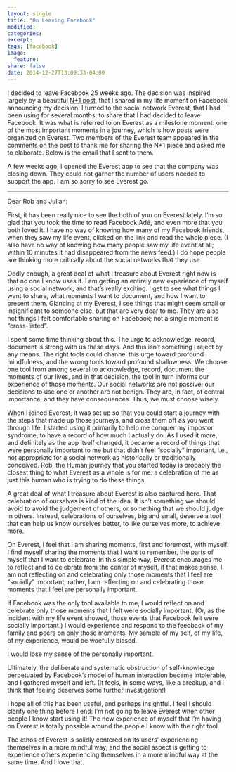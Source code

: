 ```yaml
---
layout: single
title: "On Leaving Facebook"
modified:
categories: 
excerpt:
tags: [facebook]
image:
  feature:
share: false
date: 2014-12-27T13:09:33-04:00
---
```

I decided to leave Facebook 25 weeks ago. The decision was inspired largely by a beautiful [N+1 post](http://nplusonemag.com/online-only/online-only/facebook-ade/), that I shared in my life moment on Facebook announcing my decision. I turned to the social network Everest, that I had been using for several months, to share that I had decided to leave Facebook. It was what is referred to on Everest as a milestone moment: one of the most important moments in a journey, which is how posts were organized on Everest. Two members of the Everest team appeared in the comments on the post to thank me for sharing the N+1 piece and asked me to elaborate. Below is the email that I sent to them.

A few weeks ago, I opened the Everest app to see that the company was closing down. They could not garner the number of users needed to support the app. I am so sorry to see Everest go.

-----

Dear Rob and Julian:

First, it has been really nice to see the both of you on Everest lately. I’m so glad that you took the time to read Facebook Adé, and even more that you both loved it. I have no way of knowing how many of my Facebook friends, when they saw my life event, clicked on the link and read the whole piece. (I also have no way of knowing how many people saw my life event at all; within 10 minutes it had disappeared from the news feed.) I do hope people are thinking more critically about the social networks that they use.

Oddly enough, a great deal of what I treasure about Everest right now is that no one I know uses it. I am getting an entirely new experience of myself using a social network, and that’s really exciting. I get to see what things I want to share, what moments I want to document, and how I want to present them. Glancing at my Everest, I see things that might seem small or insignificant to someone else, but that are very dear to me. They are also not things I felt comfortable sharing on Facebook; not a single moment is “cross-listed”.

I spent some time thinking about this. The urge to acknowledge, record, document is strong with us these days. And this isn’t something I reject by any means. The right tools could channel this urge toward profound mindfulness, and the wrong tools toward profound shallowness. We choose one tool from among several to acknowledge, record, document the moments of our lives, and in that decision, the tool in turn informs our experience of those moments. Our social networks are not passive; our decisions to use one or another are not benign. They are, in fact, of central importance, and they have consequences. Thus, we must choose wisely.

When I joined Everest, it was set up so that you could start a journey with the steps that made up those journeys, and cross them off as you went through life. I started using it primarily to help me conquer my impostor syndrome, to have a record of how much I actually do. As I used it more, and definitely as the app itself changed, it became a record of things that were personally important to me but that didn’t feel “socially” important, i.e., not appropriate for a social network as historically or traditionally conceived. Rob, the Human journey that you started today is probably the closest thing to what Everest as a whole is for me: a celebration of me as just this human who is trying to do these things.

A great deal of what I treasure about Everest is also captured here. That celebration of ourselves is kind of the idea. It isn’t something we should avoid to avoid the judgement of others, or something that we should judge in others. Instead, celebrations of ourselves, big and small, deserve a tool that can help us know ourselves better, to like ourselves more, to achieve more.

On Everest, I feel that I am sharing moments, first and foremost, with myself. I find myself sharing the moments that I want to remember, the parts of myself that I want to celebrate. In this simple way, Everest encourages me to reflect and to celebrate from the center of myself, if that makes sense. I am not reflecting on and celebrating only those moments that I feel are “socially” important; rather, I am reflecting on and celebrating those moments that I feel are personally important.

If Facebook was the only tool available to me, I would reflect on and celebrate only those moments that I felt were socially important. (Or, as the incident with my life event showed, those events that Facebook felt were socially important.) I would experience and respond to the feedback of my family and peers on only those moments. My sample of my self, of my life, of my experience, would be woefully biased.

I would lose my sense of the personally important.

Ultimately, the deliberate and systematic obstruction of self-knowledge perpetuated by Facebook’s model of human interaction became intolerable, and I gathered myself and left. (It feels, in some ways, like a breakup, and I think that feeling deserves some further investigation!)

I hope all of this has been useful, and perhaps insightful. I feel I should clarify one thing before I end: I’m not going to leave Everest when other people I know start using it! The new experience of myself that I’m having on Everest is totally possible around the people I know with the right tool.

The ethos of Everest is solidly centered on its users’ experiencing themselves in a more mindful way, and the social aspect is getting to experience others experiencing themselves in a more mindful way at the same time. And I love that.
